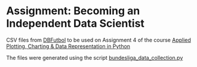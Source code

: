 # Assignment: Becoming an Independent Data Scientist

CSV files from [DBFutbol](https://www.bdfutbol.com/en/t/t.html#ger) to be used on Assignment 4 of
the course [Applied Plotting, Charting & Data Representation in Python](https://www.coursera.org/learn/python-plotting)

The files were generated using the script [bundesliga_data_collection.py](assignment4/bundesliga_data_collection.py)
